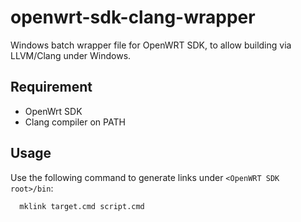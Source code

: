 # openwrt-sdk-clang-wrapper
Windows batch wrapper file for OpenWRT SDK, to allow building via LLVM/Clang under Windows.  
## Requirement
+ OpenWrt SDK
+ Clang compiler on PATH
## Usage
Use the following command to generate links under `<OpenWRT SDK root>/bin`:
```cmd
  mklink target.cmd script.cmd
```
